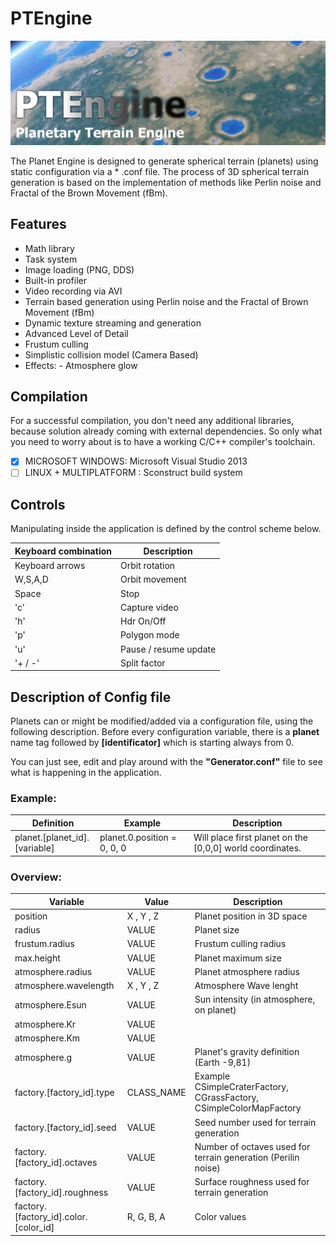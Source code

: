 # PTEngine
![PTE Logo](/screenshots/PTElogo.png)

The Planet Engine is designed to generate spherical terrain (planets) using static configuration via a * .conf file.
The process of 3D spherical terrain generation is based on the implementation of methods like Perlin noise and Fractal of the Brown Movement (fBm).

## Features

* Math library
* Task system
* Image loading (PNG, DDS)
* Built-in profiler
* Video recording via AVI
* Terrain based generation using Perlin noise and the Fractal of Brown Movement (fBm)
* Dynamic texture streaming and generation
* Advanced Level of Detail
* Frustum culling
* Simplistic collision model (Camera Based)
* Effects: - Atmosphere glow

## Compilation

For a successful compilation, you don't need any additional libraries, because solution already coming with external dependencies. So only what you need to worry about is to have a working C/C++ compiler's toolchain.

- [x] MICROSOFT WINDOWS: Microsoft Visual Studio 2013
- [ ] LINUX + MULTIPLATFORM : Sconstruct build system

## Controls

Manipulating inside the application is defined by the control scheme below.

Keyboard combination | Description
---------------------|-------------
Keyboard arrows | Orbit rotation
W,S,A,D | Orbit movement
Space | Stop
'c' | Capture video
'h' | Hdr On/Off
'p' | Polygon mode
'u' | Pause / resume update
'+ / -' | Split factor

## Description of Config file

Planets can or might be modified/added via a configuration file, using the following description. Before every configuration variable, there is a **planet** name tag followed by **[identificator]** which is starting always from 0. 

You can just see, edit and play around with the **"Generator.conf"** file to see what is happening in the application.

### Example:

Definition | Example | Description
---------- | ------- | ----------
planet.[planet_id].[variable] | planet.0.position = 0, 0, 0 | Will place first planet on the [0,0,0] world coordinates.

### Overview:

Variable | Value | Description
---------|-------|-------------
position | X , Y , Z | Planet position in 3D space
radius | VALUE | Planet size
frustum.radius | VALUE | Frustum culling radius
max.height | VALUE | Planet maximum size 
atmosphere.radius | VALUE | Planet atmosphere radius
atmosphere.wavelength | X , Y , Z | Atmosphere Wave lenght
atmosphere.Esun | VALUE | Sun intensity (in atmosphere, on planet)
atmosphere.Kr | VALUE |
atmosphere.Km | VALUE |
atmosphere.g | VALUE | Planet's gravity definition (Earth -9,81)
factory.[factory_id].type | CLASS_NAME |  Example CSimpleCraterFactory, CGrassFactory, CSimpleColorMapFactory
factory.[factory_id].seed | VALUE | Seed number used for terrain generation
factory.[factory_id].octaves | VALUE | Number of octaves used for terrain generation (Perilin noise)
factory.[factory_id].roughness |VALUE | Surface roughness used for terrain generation
factory.[factory_id].color.[color_id] | R, G, B, A | Color values

